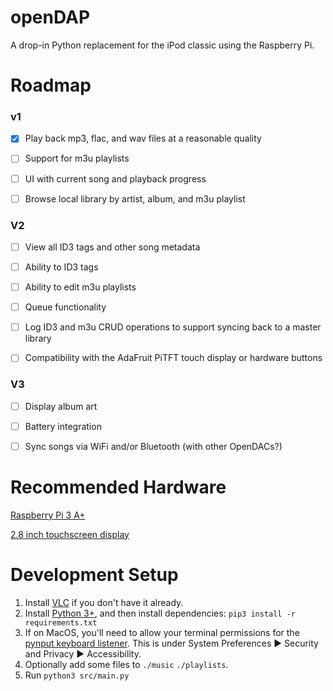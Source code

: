 # openDAP
A drop-in Python replacement for the iPod classic using the Raspberry Pi.

# Roadmap
### v1

- [x] Play back mp3, flac, and wav files at a reasonable quality

- [ ] Support for m3u playlists

- [ ] UI with current song and playback progress

- [ ] Browse local library by artist, album, and m3u playlist

### V2

- [ ] View all ID3 tags and other song metadata

- [ ] Ability to ID3 tags

- [ ] Ability to edit m3u playlists

- [ ] Queue functionality

- [ ] Log ID3 and m3u CRUD operations to support syncing back to a master library

- [ ] Compatibility with the AdaFruit PiTFT touch display or hardware buttons

### V3

- [ ] Display album art

- [ ] Battery integration

- [ ] Sync songs via WiFi and/or Bluetooth (with other OpenDACs?)

# Recommended Hardware
[Raspberry Pi 3 A+](https://www.adafruit.com/product/4027)

[2.8 inch touchscreen display](https://www.adafruit.com/product/1601)

# Development Setup
1. Install [VLC](https://www.videolan.org/vlc/) if you don't have it already.
1. Install [Python 3+](https://www.python.org/), and then install dependencies:
`pip3 install -r requirements.txt`
1. If on MacOS, you'll need to allow your terminal permissions for the [pynput keyboard listener](https://pynput.readthedocs.io/en/latest/limitations.html#mac-osx). This is under System Preferences ▶ Security and Privacy ▶ Accessibility.
1. Optionally add some files to `./music` `./playlists`.
1. Run `python3 src/main.py`
